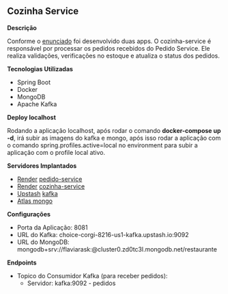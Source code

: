 ## Cozinha Service

**Descrição**

Conforme o [enunciado](https://github.com/Flavia-Rasquinha/cozinha-service#STATEMENT.md) foi desenvolvido duas apps. O cozinha-service 
é responsável por processar os pedidos recebidos do Pedido Service. Ele realiza validações, verificações no estoque e atualiza o status dos pedidos.

**Tecnologias Utilizadas**

- Spring Boot
- Docker
- MongoDB
- Apache Kafka

**Deploy localhost**

Rodando a aplicação localhost, após rodar o comando **docker-compose up -d**, irá subir as imagens do kafka e mongo, após
isso rodar a aplicação com o comando spring.profiles.active=local no environment para subir a aplicação com o profile local ativo.

**Servidores Implantados**

- [Render](https://render.com/) [pedido-service](https://pedido-service.onrender.com)
- [Render](https://render.com/) [cozinha-service](https://cozinha-service.onrender.com)
- [Upstash](https://upstash.com/) [kafka](https://console.upstash.com/kafka/37e3fc6c-191d-4ca3-ad46-fdba4fd44dd8/03268c8b-a670-4010-94d7-67b4c2a936e1)
- [Atlas mongo](https://cloud.mongodb.com/v2/65d3e1126f8bb92563f4e1c5#/clusters)

**Configurações**

* Porta da Aplicação: 8081
* URL do Kafka: choice-corgi-8216-us1-kafka.upstash.io:9092
* URL do MongoDB: mongodb+srv://flaviarask:<password>@cluster0.zd0tc3l.mongodb.net/restaurante

**Endpoints**

* Topico do Consumidor Kafka (para receber pedidos):
  * Servidor: kafka:9092 - pedidos
